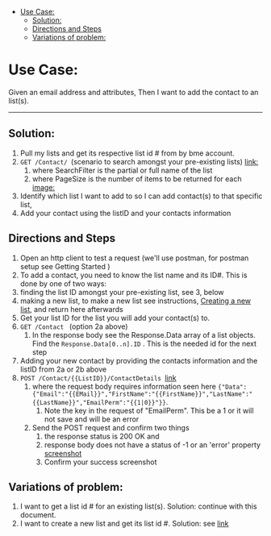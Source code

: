 - [Use Case:](#use-case)
    - [Solution:](#solution)
    - [Directions and Steps](#directions-and-steps)
    - [Variations of problem:](#variations-of-problem)
  
# Use Case:

Given an email address and attributes,
Then I want to add the contact to an list(s).

---

## Solution:

1.  Pull my lists and get its respective list id # from by bme account.
  1.  `GET /Contact/ `(scenario to search amongst your pre-existing lists) [link:](https://developer.benchmarkemail.com/#cc3ee91a-0ccb-79c1-9365-c96f8511a68b)
      1.  where SearchFilter is the partial or full name of the list
        2.  where PageSize is the number of items to be returned for each [image:](https://www.dropbox.com/s/h2sw440mz9gfgha/2018-09-06_11-03-40.png?dl=0 )        	
2.  Identify which list I want to add to so I can add contact(s) to that specific list, 
3.  Add your contact using the listID and your contacts information

## Directions and Steps

1.  Open an http client to test a request (we'll use postman, for postman setup see Getting Started )
1.  To add a contact, you need to know the list name and its ID#. This is done by one of two ways: 
  1.  finding the list ID amongst your pre-existing list, see 3, below
  1.  making a new list, to make a new list see instructions, [Creating a new list](https://docs.google.com/document/d/15GOHDrPVoQrIyaLcLSj0zB2frJkUj1U6IqpIpwovhik/edit?usp=sharing), and return here afterwards
1.  Get your list ID for the list you will add your contact(s) to.
  1.  `GET /Contact ` (option 2a above)` ` ` `
      1.  In the response body see the Response.Data array of a list objects. Find the `Response.Data[0..n].ID` . This is the needed id for the next step
1.  Adding your new contact by providing the contacts information and the listID from 2a or 2b above
  1.  `POST /Contact/{{ListID}}/ContactDetails `[link](https://developer.benchmarkemail.com/#375fa862-2ac6-9d5d-3669-6e9a23524241 ) 
      1.  where the request body requires information seen here `{"Data":{"Email":"{{EMail}}","FirstName":"{{FirstName}}","LastName":"{{LastName}}","EmailPerm":"{{1|0}}"}}`. 
          1.  Note the key in the request of "EmailPerm". This be a 1 or it will not save and will be an error
      1.  Send the POST request and confirm two things
          1.  the response status is 200 OK and 
          1.  response body does not have a status of -1 or an 'error' property   	[screenshot](https://www.dropbox.com/s/yyw0dv5l90ymaqx/2018-09-06_11-36-07.png?dl=0) 
          1.  Confirm your success screenshot

## Variations of problem:

1. I want to get a list id # for an existing list(s). Solution: continue with this document.
1. I want to create a new list and get its list id #. Solution: see [link](https://docs.google.com/document/d/15GOHDrPVoQrIyaLcLSj0zB2frJkUj1U6IqpIpwovhik/edit?usp=sharing) 